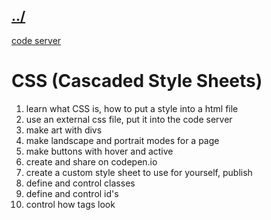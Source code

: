 ## [../](../)

[code server](codeserver/)

#  CSS (Cascaded Style Sheets)

1. learn what CSS is, how to put a style into a html file
2. use an external css file, put it into the code server
3. make art with divs
4. make landscape and portrait modes for a page
5. make buttons with hover and active
6. create and share on codepen.io
7. create a custom style sheet to use for yourself, publish
9. define and control classes
10. define and control id's
12. control how tags look
